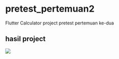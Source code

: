 # pretest_pertemuan2

Flutter Calculator project
pretest pertemuan ke-dua

## hasil project

![](https://i.postimg.cc/d1t8TXsy/Screenshot-2022-02-20-120927.png)

